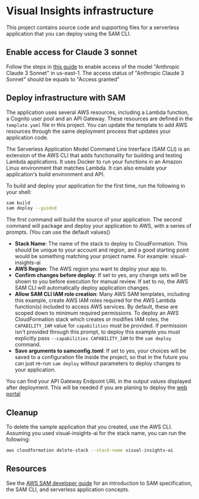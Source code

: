 # Visual Insights infrastructure

This project contains source code and supporting files for a serverless application that you can deploy using the SAM CLI.

## Enable access for Claude 3 sonnet

Follow the steps in [this guide](https://docs.aws.amazon.com/bedrock/latest/userguide/model-access.html) to enable access of the model "Anthropic Claude 3 Sonnet" in us-east-1. The access status of "Anthropic Claude 3 Sonnet" should be equals to "Access granted"

## Deploy infrastructure with SAM

The application uses several AWS resources, including a Lambda function, a Cognito user pool and an API Gateway. These resources are defined in the `template.yaml` file in this project. You can update the template to add AWS resources through the same deployment process that updates your application code.

The Serverless Application Model Command Line Interface (SAM CLI) is an extension of the AWS CLI that adds functionality for building and testing Lambda applications. It uses Docker to run your functions in an Amazon Linux environment that matches Lambda. It can also emulate your application's build environment and API.

To build and deploy your application for the first time, run the following in your shell:

```bash
sam build
sam deploy --guided
```

The first command will build the source of your application. The second command will package and deploy your application to AWS, with a series of prompts. (You can use the default values()

* **Stack Name**: The name of the stack to deploy to CloudFormation. This should be unique to your account and region, and a good starting point would be something matching your project name. For example: visual-insights-ai
* **AWS Region**: The AWS region you want to deploy your app to.
* **Confirm changes before deploy**: If set to yes, any change sets will be shown to you before execution for manual review. If set to no, the AWS SAM CLI will automatically deploy application changes.
* **Allow SAM CLI IAM role creation**: Many AWS SAM templates, including this example, create AWS IAM roles required for the AWS Lambda function(s) included to access AWS services. By default, these are scoped down to minimum required permissions. To deploy an AWS CloudFormation stack which creates or modifies IAM roles, the `CAPABILITY_IAM` value for `capabilities` must be provided. If permission isn't provided through this prompt, to deploy this example you must explicitly pass `--capabilities CAPABILITY_IAM` to the `sam deploy` command.
* **Save arguments to samconfig.toml**: If set to yes, your choices will be saved to a configuration file inside the project, so that in the future you can just re-run `sam deploy` without parameters to deploy changes to your application.

You can find your API Gateway Endpoint URL in the output values displayed after deployment. This will be needed if you are planing to deploy the [web portal](../website/README.md)

## Cleanup

To delete the sample application that you created, use the AWS CLI. Assuming you used visual-insights-ai for the stack name, you can run the following:

```bash
aws cloudformation delete-stack --stack-name visual-insights-ai
```

## Resources

See the [AWS SAM developer guide](https://docs.aws.amazon.com/serverless-application-model/latest/developerguide/what-is-sam.html) for an introduction to SAM specification, the SAM CLI, and serverless application concepts.
